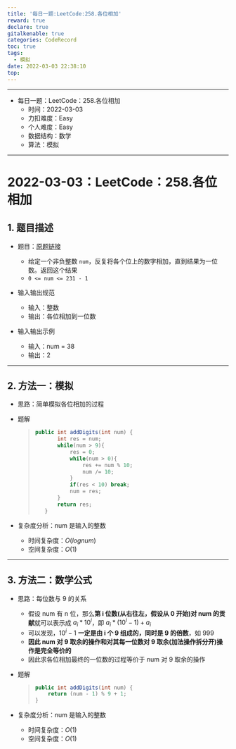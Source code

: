 ```yaml
---
title: '每日一题:LeetCode:258.各位相加'
reward: true
declare: true
gitalkenable: true
categories: CodeRecord
toc: true
tags:
  - 模拟
date: 2022-03-03 22:38:10
top:
---
```

---

* 每日一题：LeetCode：258.各位相加
  * 时间：2022-03-03
  * 力扣难度：Easy
  * 个人难度：Easy
  * 数据结构：数学
  * 算法：模拟


---

<!-- more -->

# 2022-03-03：LeetCode：258.各位相加

## 1. 题目描述

* 题目：[原题链接](https://leetcode-cn.com/problems/add-digits/)

  * 给定一个非负整数 `num`，反复将各个位上的数字相加，直到结果为一位数。返回这个结果
  * `0 <= num <= 231 - 1`
  
* 输入输出规范
  * 输入：整数
  * 输出：各位相加到一位数
* 输入输出示例
  * 输入：num = 38
  * 输出：2


---

## 2. 方法一：模拟

* 思路：简单模拟各位相加的过程

* 题解

  > ```java
  > public int addDigits(int num) {
  >        int res = num;
  >        while(num > 9){
  >            res = 0;
  >            while(num > 0){
  >                res += num % 10;
  >                num /= 10;
  >            }
  >            if(res < 10) break;
  >            num = res;
  >        }
  >        return res;
  >    }
  >    ```
  
* 复杂度分析：num 是输入的整数

  * 时间复杂度：$O(lognum)$
  * 空间复杂度：$O(1)$

---

## 3. 方法二：数学公式

* 思路：每位数与 9 的关系

  * 假设 num 有 n 位，那么**第 i 位数(从右往左，假设从 0 开始)对 num 的贡献**就可以表示成 $a_i*10^i$，即 $a_i*(10^i-1) + a_i$
  * 可以发现，$10^i-1$ **一定是由 i 个 9 组成的，同时是 9 的倍数**，如 999
  * **因此 num 对 9 取余的操作和对其每一位数对 9 取余(加法操作拆分开)操作是完全等价的**
  * 因此求各位相加最终的一位数的过程等价于 num 对 9 取余的操作

* 题解

  > ```java
  > public int addDigits(int num) {
  >     return (num - 1) % 9 + 1;
  > }
  > ```

* 复杂度分析：num 是输入的整数

  * 时间复杂度：$O(1)$
  * 空间复杂度：$O(1)$

